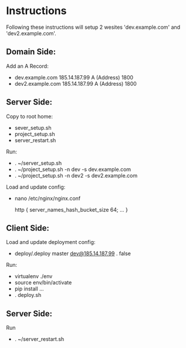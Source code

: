 Instructions
============

Following these instructions will setup 2 wesites 'dev.example.com' and 'dev2.example.com'.


Domain Side:
------------
Add an A Record:
- dev.example.com 185.14.187.99 A (Address) 1800
- dev2.example.com 185.14.187.99 A (Address) 1800


Server Side:
------------
Copy to root home: 
- sever_setup.sh
- project_setup.sh
- server_restart.sh

Run:
- . ~/server_setup.sh
- . ~/project_setup.sh -n dev -s dev.example.com
- . ~/project_setup.sh -n dev2 -s dev2.example.com

Load and update config:
- nano /etc/nginx/nginx.conf

    http {
        server_names_hash_bucket_size 64;
        ...
    }


Client Side:
------------
Load and update deployment config:
- deploy/.deploy
    master dev@185.14.187.99 . false

Run:
- virtualenv ./env
- source env/bin/activate
- pip install ...
- . deploy.sh


Server Side:
------------
Run
- . ~/server_restart.sh